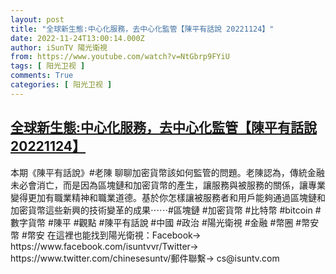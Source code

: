 ```yaml
---
layout: post
title: "全球新生態:中心化服務，去中心化監管【陳平有話說 20221124】"
date: 2022-11-24T13:00:14.000Z
author: iSunTV 陽光衛視
from: https://www.youtube.com/watch?v=NtGbrp9FYiU
tags: [ 阳光卫视 ]
comments: True
categories: [ 阳光卫视 ]
---
```

<!--1669294814000-->
[全球新生態:中心化服務，去中心化監管【陳平有話說 20221124】](https://www.youtube.com/watch?v=NtGbrp9FYiU)
------

<div>
本期《陳平有話說》#老陳 聊聊加密貨幣該如何監管的問題。老陳認為，傳統金融未必會消亡，而是因為區塊鏈和加密貨幣的產生，讓服務與被服務的關係，讓專業變得更加有職業精神和職業道德。基於你怎樣讓被服務者和用戶能夠通過區塊鏈和加密貨幣這些新興的技術變革的成果⋯⋯#區塊鏈 #加密貨幣 #比特幣 #bitcoin #數字貨幣 #陳平 #觀點 #陳平有話說 #中國 #政治 #陽光衛視 #金融 #幣圈 #幣安幣 #幣安 在這裡也能找到陽光衛視：Facebook→   https://www.facebook.com/isuntvvr/Twitter→   https://www.twitter.com/chinesesuntv/郵件聯繫→  cs@isuntv.com
</div>
